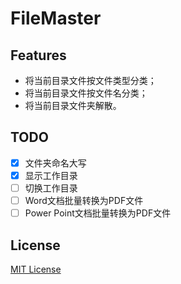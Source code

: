 # FileMaster

## Features
- 将当前目录文件按文件类型分类；
- 将当前目录文件按文件名分类；
- 将当前目录文件夹解散。

## TODO
- [X] 文件夹命名大写
- [X] 显示工作目录
- [ ] 切换工作目录
- [ ] Word文档批量转换为PDF文件
- [ ] Power Point文档批量转换为PDF文件

## License
[MIT License](https://github.com/BenjiaH/FileMaster/blob/master/LICENSE)